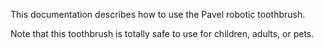 This documentation describes how to use the Pavel robotic toothbrush.

Note that this toothbrush is totally safe to use for children, adults, or pets.

